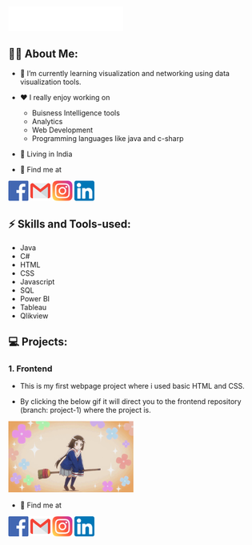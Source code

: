 ![Hi there, How are you doing?](Header/banner-2.svg)

## 🐱‍👤 About Me:
- 🌱 I’m currently learning visualization and networking using data visualization tools. 

- ❤️ I really enjoy working on 
  - Buisness Intelligence tools
  - Analytics
  - Web Development
  - Programming languages like java and c-sharp
  
- 🏡 Living in India

- 📌 Find me at 
 
[<img src=Header/Icons/facebook.png alt='facebook' height='40'>](https://www.facebook.com/mathesh.kumar.142/)
[<img src=Header/Icons/gmail.png alt='gmail' height='40'>](matheshkumar099@gmail.com)
[<img src=Header/Icons/instagram.png alt='insta' height='40'>](https://www.instagram.com/mathesh__kumar/)
[<img src=Header/Icons/linkedin.png alt='linkedin' height='40'>](https://www.linkedin.com/in/mathesh-kumar-106320161/)


<!---<a href="https://www.facebook.com/mathesh.kumar.142/"><img src=Header/Icons/facebook.png alt='facebook' height='40'></a>
<a href="matheshkumar099@gmail.com"><img src=Header/Icons/gmail.png alt='gmail' height='40'></a>
<a href="https://www.instagram.com/mathesh__kumar/"><img src=Header/Icons/instagram.png alt='insta' height='40'></a>
<a href="https://www.linkedin.com/in/mathesh-kumar-106320161/"><img src=Header/Icons/linkedin.png alt='linkedin' height='40'></a>--->


## ⚡️ Skills and Tools-used:
* Java
* C#
* HTML
* CSS
* Javascript
* SQL
* Power BI
* Tableau
* Qlikview

## 💻 Projects:
### 1. Frontend
- This is my first webpage project where i used basic HTML and CSS.

- By clicking the below gif it will direct you to the frontend repository (branch: project-1) where the project is.

<a href="https://github.com/Mathesh099/frontend/tree/Project-1"><img src="Anime girl/Anime girl.gif" width="250" ></a>

- 📌 Find me at 
 
[<img src=Header/Icons/facebook.png alt='facebook' height='40'>](https://www.facebook.com/mathesh.kumar.142/)
[<img src=Header/Icons/gmail.png alt='gmail' height='40'>](matheshkumar099@gmail.com)
[<img src=Header/Icons/instagram.png alt='insta' height='40'>](https://www.instagram.com/mathesh__kumar/)
[<img src=Header/Icons/linkedin.png alt='linkedin' height='40'>](https://www.linkedin.com/in/mathesh-kumar-106320161/)

